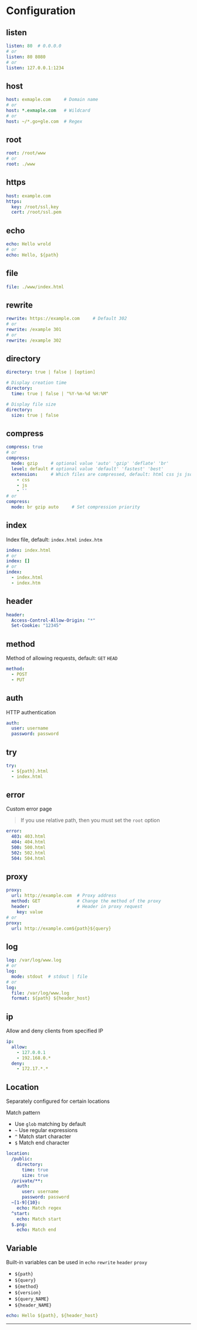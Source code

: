# Configuration

## listen

```yaml
listen: 80  # 0.0.0.0
# or
listen: 80 8080
# or
listen: 127.0.0.1:1234
```

## host

```yaml
host: exmaple.com     # Domain name
# or
host: *.exmaple.com   # Wildcard
# or
host: ~/*.go+gle.com  # Regex
```

## root

```yaml
root: /root/www
# or
root: ./www
```

## https

```yaml
host: example.com
https:
  key: /root/ssl.key
  cert: /root/ssl.pem
```

## echo

```yaml
echo: Hello wrold
# or
echo: Hello, ${path}
```

## file

```yaml
file: ./www/index.html
```

## rewrite

```yaml
rewrite: https://example.com     # Default 302
# or
rewrite: /example 301
# or
rewrite: /example 302
```

## directory

```yaml
directory: true | false | [option]

# Display creation time
directory:
  time: true | false | "%Y-%m-%d %H:%M"

# Display file size
directory:
  size: true | false
```

## compress

```yaml
compress: true
# or
compress:         
  mode: gzip     # optional value 'auto' 'gzip' 'deflate' 'br'
  level: default # optional value 'default' 'fastest' 'best'
  extension:     # Which files are compressed, default: html css js json png
    - css
    - js
    - ''
# or
compress:         
  mode: br gzip auto     # Set compression priority
```

## index

Index file, default: `index.html` `index.htm`
 
```yaml
index: index.html
# or
index: []
# or
index:
  - index.html
  - index.htm
```

## header

```yaml
header:    
  Access-Control-Allow-Origin: "*"
  Set-Cookie: "12345"
```

## method

Method of allowing requests, default: `GET` `HEAD`

```yaml
method:
  - POST
  - PUT
```

## auth
  
HTTP authentication

```yaml
auth:  
  user: username
  password: password
```

## try

```yaml
try:
  - ${path}.html
  - index.html
```

## error

Custom error page

> If you use relative path, then you must set the `root` option

```yaml
error:  
  403: 403.html
  404: 404.html
  500: 500.html
  502: 502.html
  504: 504.html
```

## proxy

```yaml
proxy:
  url: http://example.com  # Proxy address
  method: GET              # Change the method of the proxy
  header:                  # Header in proxy request
    key: value
# or
proxy:
  url: http://example.com${path}${query}
```

## log

```yaml
log: /var/log/www.log
# or
log:
  mode: stdout  # stdout | file
# or
log:
  file: /var/log/www.log
  format: ${path} ${header_host}
```

## ip

Allow and deny clients from specified IP

```yaml
ip:
  allow:
    - 127.0.0.1
    - 192.168.0.*
  deny:
    - 172.17.*.*
```


## Location

Separately configured for certain locations

Match pattern

* Use `glob` matching by default
* `~` Use regular expressions
* `^` Match start character
* `$` Match end character

```yaml
location: 
  /public:
    directory:
      time: true
      size: true
  /private/**:
    auth:
      user: username
      password: password
  ~[1-9]{10}:
    echo: Match regex
  ^start:
    echo: Match start
  $.png:
    echo: Match end
```

## Variable

Built-in variables can be used in `echo` `rewrite` `header` `proxy`

* `${path}`
* `${query}`
* `${method}`
* `${version}`
* `${query_NAME}`
* `${header_NAME}`

```yaml
echo: Hello ${path}, ${header_host}
```

---